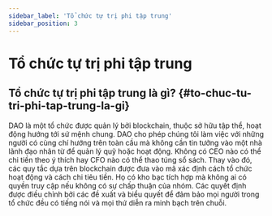 ```yaml
---
sidebar_label: 'Tổ chức tự trị phi tập trung'
sidebar_position: 3
---
```

# Tổ chức tự trị phi tập trung

## Tổ chức tự trị phi tập trung là gì? {#to-chuc-tu-tri-phi-tap-trung-la-gi}
DAO là một tổ chức được quản lý bởi blockchain, thuộc sở hữu tập thể, hoạt động hướng tới sứ mệnh chung. DAO cho phép chúng tôi làm việc với những người có cùng chí hướng trên toàn cầu mà không cần tin tưởng vào một nhà lãnh đạo nhân từ để quản lý quỹ hoặc hoạt động. Không có CEO nào có thể chi tiền theo ý thích hay CFO nào có thể thao túng sổ sách. Thay vào đó, các quy tắc dựa trên blockchain được đưa vào mã xác định cách tổ chức hoạt động và cách chi tiêu tiền. Họ có kho bạc tích hợp mà không ai có quyền truy cập nếu không có sự chấp thuận của nhóm. Các quyết định được điều chỉnh bởi các đề xuất và biểu quyết để đảm bảo mọi người trong tổ chức đều có tiếng nói và mọi thứ diễn ra minh bạch trên chuỗi.